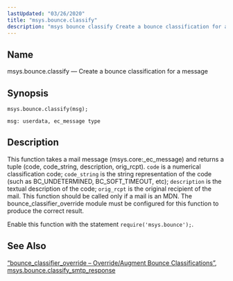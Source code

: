 ```yaml
---
lastUpdated: "03/26/2020"
title: "msys.bounce.classify"
description: "msys bounce classify Create a bounce classification for a message msys bounce classify msg This function takes a mail message msys core ec message and returns a tuple code code string description orig rcpt code is a numerical classification code code string is the string representation of the code such..."
---
```


<a name="lua.ref.msys.bounce.classify"></a> 
## Name

msys.bounce.classify — Create a bounce classification for a message

<a name="idp17557120"></a> 
## Synopsis

`msys.bounce.classify(msg);`

`msg: userdata, ec_message type`<a name="idp17560064"></a> 
## Description

This function takes a mail message (msys.core:_ec_message) and returns a tuple (code, code_string, description, orig_rcpt). `code` is a numerical classification code; `code_string` is the string representation of the code (such as BC_UNDETERMINED, BC_SOFT_TIMEOUT, etc); `description` is the textual description of the code; `orig_rcpt` is the original recipient of the mail. This function should be called only if a mail is an MDN. The bounce_classifier_override module must be configured for this function to produce the correct result.

Enable this function with the statement `require('msys.bounce');`.

<a name="idp17565104"></a> 
## See Also

[“bounce_classifier_override – Override/Augment Bounce Classifications”](/momentum/4/modules/bounce-classifier-override), [msys.bounce.classify_smtp_response](/momentum/4/lua/ref-msys-bounce-classify-smtp-response)
